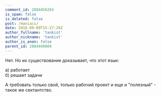 ```yaml
---
comment_id: 2884456263
is_spam: false
is_deleted: false
post: /maniacs/
date: 2016-09-09T15:27:29Z
author_fullname: 'tankist'
author_nickname: 'tankist'
author_is_anon: false
parent_id: 2884449604
---
```


<p>Нет. Но их существование доказывает, что этот язык:</p><p>а) работает<br>б) решает задачи</p><p>А требовать только свой, только рабочий проект и еще и "полезный" - такое же сектантство.</p>

